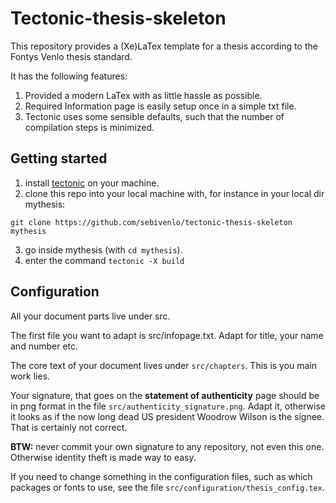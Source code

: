 # Tectonic-thesis-skeleton

This repository provides a (Xe)LaTex template for a thesis according to the Fontys Venlo thesis standard.

It has the following features:

1. Provided a modern LaTex with as little hassle as possible.
2. Required Information page is easily setup once in a simple txt file.
3. Tectonic uses some sensible defaults, such that the number of compilation steps is minimized.

## Getting started

1. install [tectonic](https://tectonic-typesetting.github.io/book/latest/index.html) on your machine.
2. clone this repo into your local machine with, for instance in your local dir mythesis:

```
git clone https://github.com/sebivenlo/tectonic-thesis-skeleton mythesis
```

3. go inside mythesis (with `cd mythesis`).
4. enter the command `tectonic -X build`

## Configuration

All your document parts live under src.

The first file you want to adapt is src/infopage.txt. Adapt for title, your name and number etc.

The core text of your document lives under `src/chapters`. This is you main work lies.

Your signature, that goes on the **statement of authenticity** page  should be in png format in the file
`src/authenticity_signature.png`. Adapt it, otherwise it looks as if the now long dead US president Woodrow Wilson is the signee. That is
certainly not correct.

**BTW:** never commit your own signature to any repository, not even this one. Otherwise identity theft is made way to easy.

If you need to change something in the configuration files, such as which packages or fonts to use, see the file `src/configuration/thesis_config.tex`.
